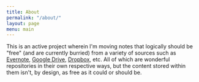 ```yaml
---
title: About
permalink: "/about/"
layout: page
menu: main
---
```


This is an active project wherein I'm moving notes that logically should be "free" (and are currently burried) from a variety of sources such as <a href="https://evernote.com/">Evernote</a>, <a href="https://drive.google.com/">Google Drive</a>, <a href="https://www.dropbox.com/">Dropbox</a>, etc. All of which are wonderful repositories in their own respective ways, but the content stored within them isn't, by design, as free as it could or should be.